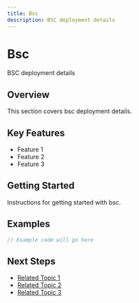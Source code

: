 ```yaml
---
title: Bsc
description: BSC deployment details
---
```


# Bsc

BSC deployment details

## Overview

This section covers bsc deployment details.

## Key Features

- Feature 1
- Feature 2
- Feature 3

## Getting Started

Instructions for getting started with bsc.

## Examples

```javascript
// Example code will go here
```

## Next Steps

- [Related Topic 1](#)
- [Related Topic 2](#)
- [Related Topic 3](#)
